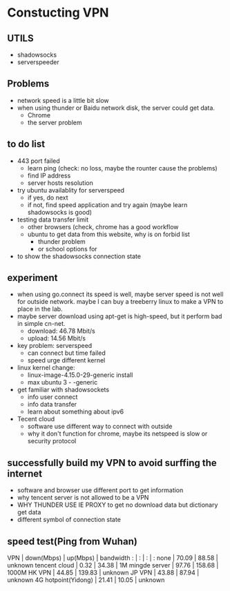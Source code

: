 # Constucting VPN
## UTILS
- shadowsocks
- serverspeeder
## Problems
- network speed is a little bit slow
- when using thunder or Baidu network disk, the server could get data.
    + Chrome
    + the server problem
## to do list
- 443 port failed
    + learn ping (check: no loss, maybe the rounter cause the problems)
    + find IP address
    + server hosts resolution
- try ubuntu availablity for serverspeed
    + if yes, do next
    + if not, find speed application and try again (maybe learn shadowsocks is good)
- testing data transfer limit
    + other browsers (check, chrome has a good workflow
    + ubuntu to get data from this website, why is on forbid list
        * thunder problem
        * or school options for
- to show the shadowsocks connection state
## experiment
- when using go.connect its speed is well, maybe server speed is not well for outside network. maybe I can buy a treeberry linux to make a VPN to place in the lab.
- maybe server download using apt-get is high-speed, but it perform bad in simple cn-net.
    + download: 46.78 Mbit/s
    + upload: 14.56 Mbit/s
- key problem: serverspeed
    + can connect but time failed
    + speed urge different kernel
- linux kernel change:
    + linux-image-4.15.0-29-generic         install
    + max ubuntu 3 - -generic
- get familiar with shadowsockets
    + info user connect
    + info data transfer
    + learn about something about ipv6
- Tecent cloud
    + software use different way to connect with outside
    + why it don't function for chrome, maybe its netspeed is slow or security protocol
## successfully build my VPN to avoid surffing the internet
- software and browser use different port to get information
- why tencent server is not allowed to be a VPN
- WHY THUNDER USE IE PROXY to get no download data but dictionary get data
- different symbol of connection state
## speed test(Ping from Wuhan)

VPN | down(Mbps) | up(Mbps) | bandwidth
: | : | : | :
none | 70.09 | 88.58 | unknown
tencent cloud | 0.32 | 34.38 | 1M
mingde server | 97.76 | 158.68 | 1000M
HK VPN | 44.85 | 139.83 | unknown
JP VPN | 43.88 | 87.94 | unknown
4G hotpoint(Yidong) | 21.41 | 10.05 | unknown
